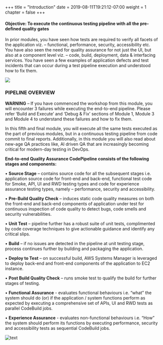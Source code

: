 +++
title = "Introduction"
date = 2019-08-11T19:21:12-07:00
weight = 1
chapter = false
+++


#### Objective: To execute the continuous testing pipeline with all the pre-defined quality gates 


In prior modules, you have seen how tests are required to verify all facets of the application viz. – functional, performance, security, accessibility etc. You have also seen the need for quality assurance for not just the UI, but also at a component level viz. – code, build, deployment, data & interfacing services. You have seen a few examples of application defects and test incidents that can occur during a test pipeline execution and understood how to fix them.





![](/images/module5/module-5.png)





### PIPELINE OVERVIEW
**WARNING** – If you have commenced the workshop from this module, you will encounter 3 failures while executing the end-to-end pipeline. Please refer ‘Build and Execute’ and ‘Debug & Fix’ sections of Module 1, Module 3 and Module 4 to understand these failures and how to fix them.
 
In this fifth and final module, you will execute all the same tests executed as the part of previous modules, but in a continuous testing pipeline from code commit to final reports. Additionally, in this module you will also read about new-age QA practices like, AI driven QA that are increasingly becoming critical for modern-day testing in DevOps.

**End-to-end Quality Assurance CodePipeline consists of the following stages and components:**
 
•	**Source Stage** – contains source code for all the subsequent stages i.e. application source code for front-end and back-end, functional test code for Smoke, API, UI and RWD testing types and code for experience assurance testing types, namely – performance, security and accessibility.
 
•	**Pre-Build Quality Check** – induces static code quality measures on both the front-end and back-end components of application under test for continuous inspection of code quality to detect bugs, code smells and security vulnerabilities.
 
•	**Unit Test** – pipeline further has a robust suite of unit tests, complimented by code coverage techniques to give actionable guidance and identify any critical slips.
 
•	**Build** – if no issues are detected in the pipeline at unit testing stage, process continues further by building and packaging the application.
 
•	**Deploy to Test** – on successful build, AWS Systems Manager is leveraged to deploy back-end and front-end components of the application to EC2 instance.

•	**Post Build Quality Check** – runs smoke test to qualify the build for further stages of testing.

•	**Functional Assurance** - evaluates functional behaviours i.e. “what” the system should do (or) if the application / system functions perform as expected by executing a comprehensive set of APIs, UI and RWD tests as parallel CodeBuild jobs.

•	**Experience Assurance** - evaluates non-functional behaviours i.e. “How” the system should perform its functions by executing performance, security and accessibility tests as sequential CodeBuild jobs.



![text](/images/module5/p-1.png)
